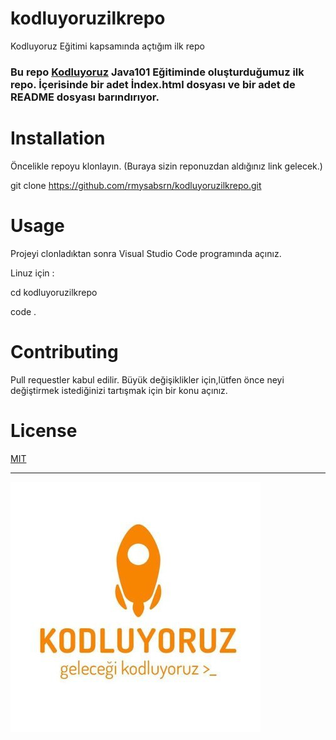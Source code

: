 # kodluyoruzilkrepo
Kodluyoruz Eğitimi kapsamında açtığım ilk repo

### Bu repo [Kodluyoruz](kodluyoruz.org) Java101 Eğitiminde oluşturduğumuz ilk repo. İçerisinde bir adet İndex.html dosyası ve bir adet de README dosyası barındırıyor.

# **Installation**

Öncelikle repoyu klonlayın. (Buraya sizin reponuzdan aldığınız link gelecek.)

git clone https://github.com/rmysabsrn/kodluyoruzilkrepo.git

# **Usage**
Projeyi clonladıktan sonra Visual Studio Code programında açınız.

Linuz için :

cd kodluyoruzilkrepo

code .

# **Contributing**
Pull requestler kabul edilir. Büyük değişiklikler için,lütfen önce neyi değiştirmek istediğinizi tartışmak için bir konu açınız.

# **License**
[MIT](https://choosealicense.com/licenses/mit/)

-------------------------------------------------------
![Kodluyoruz Logo](https://raw.githubusercontent.com/Kodluyoruz/taskforce/git/git/markdown-nedir-nasil-kullaniriz-/figures/kodluyoruz_logo.jpg)
